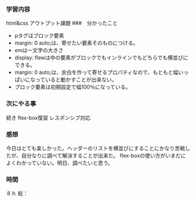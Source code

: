  ### 学習内容
 html&css アウトプット課題
 ###　分かったこと
 - pタグはブロック要素
 - margin: 0 auto;は、寄せたい要素そのものにつける。
 - emは一文字の大きさ
 - display: flewは中の要素がブロックでもインラインでもどちらでも横並びにできる。
 - margin: 0 auto;は、余白を作って寄せるプロパティなので、もともと幅いっぱいになっていると動かすことが出来ない。
 - ブロック要素は初期設定で幅100％になっている。
 ### 次にやる事
 続き
 flex-box復習
 レスポンシブ対応
 ### 感想
 今日はとても楽しかった。ヘッダーのリストを横並びにすることにかなり苦戦したが、自分なりに調べて解決することが出来た。
 flex-boxの使い方がいまだによくわかっていない。明日、調べたいと思う。
 ### 時間
 ８ｈ
 総：
